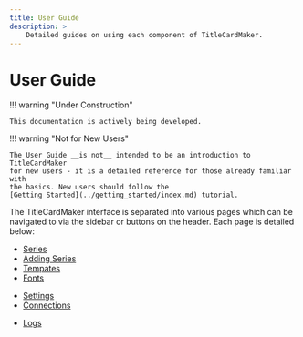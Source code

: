 ```yaml
---
title: User Guide
description: >
    Detailed guides on using each component of TitleCardMaker.
---
```


# User Guide

!!! warning "Under Construction"

    This documentation is actively being developed.

!!! warning "Not for New Users"

    The User Guide __is not__ intended to be an introduction to TitleCardMaker
    for new users - it is a detailed reference for those already familiar with
    the basics. New users should follow the
    [Getting Started](../getting_started/index.md) tutorial.

The TitleCardMaker interface is separated into various pages which can be
navigated to via the sidebar or buttons on the header. Each page is detailed
below:

- [Series](./series.md)
- [Adding Series](./new_series.md)
- [Tempates](./templates.md)
- [Fonts](./fonts.md)
<!-- - [Sync](./syncs.md) -->
- [Settings](./settings.md)
- [Connections](./connections.md)
<!-- - [Scheduler](./scheduler.md) -->
<!-- - [Importer](./importer.md) -->
- [Logs](./logs.md)